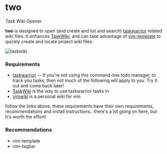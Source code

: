 # two
_Task Wiki Opener_ 

**two** is designed to open (and create and list and search) [taskwarrior](http://taskwarrior.org) related wiki files. It enhances [TaskWiki](https://github.com/tbabej/taskwiki), and can take advantage of [vim-template](https://github.com/aperezdc/vim-template) to quickly create and locate project wiki files.

![taskwiki](http://picpaste.novarata.net/pics/9932eca5814fce48c26cd8105b4a165a.gif)

### Requirements
- [taskwarrior](http://taskwarrior.org/download/) -- If you're not using this command-line todo manager, to track you tasks, then not much of the following will apply to you. Try it out and come back later!
- [TaskWiki](https://github.com/tbabej/taskwiki) is the way to use taskwarrior tasks in
- [vimwiki](https://github.com/vimwiki/vimwiki/tree/tags) is a personal wiki for vim

follow the links above, these requirements have their own requirements, recommendations and install instructions.. there's a lot going on here, but it's worth the effort!

### Recommendations
- vim-template
- vim-tagbar
